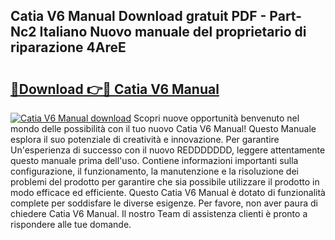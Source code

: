 ## Catia V6 Manual Download gratuit PDF - Part-Nc2 Italiano Nuovo manuale del proprietario di riparazione 4AreE

# <h2><a href="http://dfclw55.blite.top/?on=Catia+V6+Manual">🔗Download 👉🔴 Catia V6 Manual</a></h2>

[![Catia V6 Manual download](https://i.imgur.com/lujVjoI.png)](http://dfclw55.blite.top/?on=Catia+V6+Manual)
Scopri nuove opportunità benvenuto nel mondo delle possibilità con il tuo nuovo Catia V6 Manual! Questo Manuale esplora il suo potenziale di creatività e innovazione. Per garantire Un'esperienza di successo con il nuovo REDDDDDDD, leggere attentamente questo manuale prima dell'uso. Contiene informazioni importanti sulla configurazione, il funzionamento, la manutenzione e la risoluzione dei problemi del prodotto per garantire che sia possibile utilizzare il prodotto in modo efficace ed efficiente. Questo Catia V6 Manual è dotato di funzionalità complete per soddisfare le diverse esigenze. Per favore, non aver paura di chiedere Catia V6 Manual. Il nostro Team di assistenza clienti è pronto a rispondere alle tue domande.
